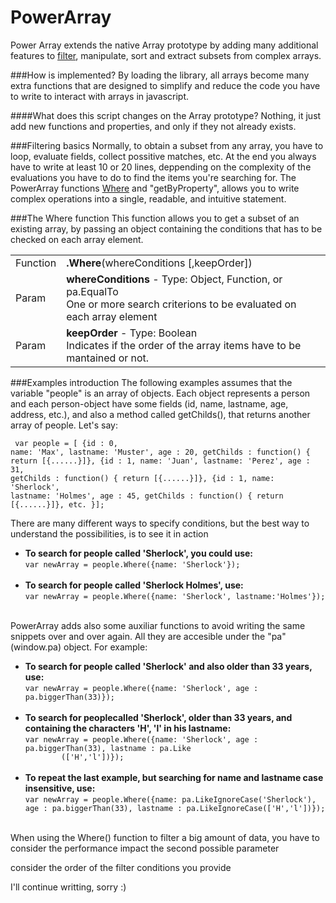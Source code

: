 # PowerArray
Power Array extends the native Array prototype by adding many additional features to  [filter](#filtering), manipulate, sort and extract subsets from complex arrays.

###How is implemented?
By loading the library, all arrays become many extra functions that are designed to simplify and reduce the code you have to write to interact with arrays in javascript. 

####What does this script changes on the Array prototype?
Nothing, it just add new functions and properties, and only if they not already exists. 

###Filtering basics <a name="filtering"></a>
Normally, to obtain a subset from any array, you have to loop, evaluate fields, collect possitive matches, etc. 
At the end you always have to write at least 10 or 20 lines, deppending on the complexity of the evaluations you have to do to find the items you're searching for. The PowerArray functions [Where](#WhereFunction) and "getByProperty", allows you to write complex operations into a single, readable, and intuitive statement.

<a name="WhereFunction"></a>
###The Where function
This function allows you to get a subset of an existing array, by passing an object containing the conditions that has to be checked on each array element. 
<table>
<tr>
	<td>Function</td><td><b>.Where</b>(whereConditions [,keepOrder])<br></td>
</tr>
<tr>
	<td>Param</td><td><b>whereConditions</b> - Type: Object, Function, or pa.EqualTo<br>
	One or more search criterions to be evaluated on each array element
</td>
</tr>
<tr>
	<td>Param</td><td><b>keepOrder</b> - Type: Boolean<br>
	Indicates if the order of the array items have to be mantained or not.
</td>
</tr>
</table>
 
###Examples introduction
The following examples assumes that the variable "people" is an array of objects. Each object represents a person and each person-object have some fields (id, name, lastname, age, address, etc.), and also a method called getChilds(), that returns another array of people. Let's say:
<code><pre>
var people = [
			{id : 0, name: 'Max', lastname: 'Muster', age : 20, getChilds : function() { return [{......}]},
        	{id : 1, name: 'Juan', lastname: 'Perez', age : 31, getChilds : function() { return [{......}]},
            {id : 1, name: 'Sherlock', lastname: 'Holmes', age : 45, getChilds : function() { return [{......}]},
            etc.
}];
</pre></code>

There are many different ways to specify conditions, but the best way to understand the possibilities, is to see it in action

<ul>
      <li><b>To search for people called 'Sherlock', you could use:</b><br>
       <code>var newArray = people.Where({name: 'Sherlock'});</code></br></br>
      </li>
      <li><b>To search for people called 'Sherlock Holmes', use:</b><br>
            <code>var newArray = people.Where({name: 'Sherlock', lastname:'Holmes'});</code></br> </br>
      </li>
</ul>

PowerArray adds also some auxiliar functions to avoid writing the same snippets over and over again. All they are accesible under the "pa" (window.pa) object. For example:
<ul>
      <li><b>To search for people called 'Sherlock' and also older than 33 years, use:</b><br>
            <code>var newArray = people.Where({name: 'Sherlock', age : pa.biggerThan(33)});</code></br></br>
      </li>
      <li><b>To search for peoplecalled 'Sherlock', older than 33 years, and containing the characters 'H', 'l' in his lastname:</b><br>
	  <code>var newArray = people.Where({name: 'Sherlock', age : pa.biggerThan(33), lastname : pa.Like
		(['H','l'])});</code></br><br>
      </li>
        <li><b>To repeat the last example, but searching for name and lastname case insensitive, use:</b><br>            <code>var newArray = people.Where({name: pa.LikeIgnoreCase('Sherlock'), age : pa.biggerThan(33), lastname : pa.LikeIgnoreCase(['H','l'])});</code></br></br>
      </li>
</ul>

When using the Where() function to filter a big amount of data, you have to consider the performance impact the second possible parameter 

consider the order of the filter conditions you provide


I'll continue writting, sorry :)
